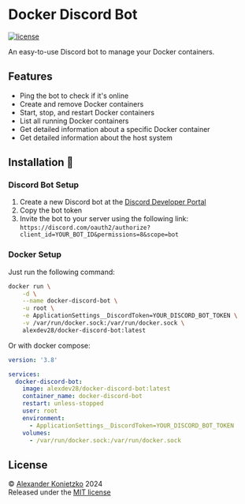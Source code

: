 # Docker Discord Bot

[![license](https://badgen.net/github/license/alex289/docker-discord-bot)](https://github.com/alex289/docker-discord-bot/blob/main/LICENSE)

An easy-to-use Discord bot to manage your Docker containers.

## Features

-  Ping the bot to check if it's online
-  Create and remove Docker containers
-  Start, stop, and restart Docker containers
-  List all running Docker containers
-  Get detailed information about a specific Docker container
-  Get detailed information about the host system

## Installation 🚀

### Discord Bot Setup

1.  Create a new Discord bot at the [Discord Developer Portal](https://discord.com/developers/applications)
2.  Copy the bot token
3.  Invite the bot to your server using the following link: `https://discord.com/oauth2/authorize?client_id=YOUR_BOT_ID&permissions=8&scope=bot`

### Docker Setup

Just run the following command:

```bash
docker run \
    -d \
    --name docker-discord-bot \
    -u root \
    -e ApplicationSettings__DiscordToken=YOUR_DISCORD_BOT_TOKEN \
    -v /var/run/docker.sock:/var/run/docker.sock \
    alexdev28/docker-discord-bot:latest
```

Or with docker compose:

```yaml
version: '3.8'

services:
  docker-discord-bot:
    image: alexdev28/docker-discord-bot:latest
    container_name: docker-discord-bot
    restart: unless-stopped
    user: root
    environment:
      - ApplicationSettings__DiscordToken=YOUR_DISCORD_BOT_TOKEN
    volumes:
      - /var/run/docker.sock:/var/run/docker.sock
```

## License

© [Alexander Konietzko](https://alexanderkonietzko.com) 2024  
Released under the [MIT license](https://github.com/alex289/docker-discord-bot/blob/main/LICENSE)
